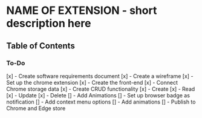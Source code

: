 # NAME OF EXTENSION - short description here

## Table of Contents 

### To-Do
[x] - Create software requirements document 
[x] - Create a wireframe 
[x] - Set up the chrome extension 
[x] - Create the front-end 
[x] - Connect Chrome storage data
[x] - Create CRUD functionality 
    [x] - Create
    [x] - Read
    [x] - Update
    [x] - Delete
[] - Add Animations
[] - Set up browser badge as notification 
[] - Add context menu options 
[] - Add animations 
[] - Publish to Chrome and Edge store 